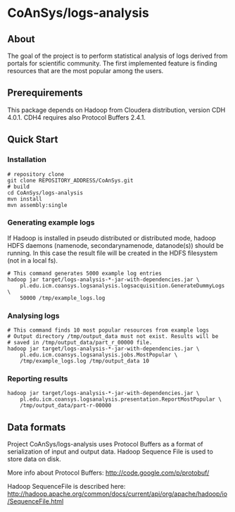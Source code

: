 CoAnSys/logs-analysis
=============

## About

The goal of the project is to perform statistical analysis of logs derived
from portals for scientific community.
The first implemented feature is finding resources that are the most
popular among the users.

## Prerequirements

This package depends on Hadoop from Cloudera distribution, version CDH
4.0.1. CDH4 requires also Protocol Buffers 2.4.1.

## Quick Start

### Installation
```
# repository clone
git clone REPOSITORY_ADDRESS/CoAnSys.git
# build
cd CoAnSys/logs-analysis
mvn install
mvn assembly:single
```

### Generating example logs

If Hadoop is installed in pseudo distributed or distributed mode,
hadoop HDFS daemons (namenode, secondarynamenode, datanode(s)) should be
running. In this case the result file will be created in the HDFS filesystem 
(not in a local fs).
```
# This command generates 5000 example log entries
hadoop jar target/logs-analysis-*-jar-with-dependencies.jar \
    pl.edu.icm.coansys.logsanalysis.logsacquisition.GenerateDummyLogs \
    50000 /tmp/example_logs.log
```

### Analysing logs
```
# This command finds 10 most popular resources from example logs
# Output directory /tmp/output_data must not exist. Results will be
# saved in /tmp/output_data/part_r_00000 file.
hadoop jar target/logs-analysis-*-jar-with-dependencies.jar \
    pl.edu.icm.coansys.logsanalysis.jobs.MostPopular \
    /tmp/example_logs.log /tmp/output_data 10
```

### Reporting results
```
hadoop jar target/logs-analysis-*-jar-with-dependencies.jar \
    pl.edu.icm.coansys.logsanalysis.presentation.ReportMostPopular \
    /tmp/output_data/part-r-00000
```

## Data formats

Project CoAnSys/logs-analysis uses Protocol Buffers as a format of
serialization of input and output data. Hadoop Sequence File is used
to store data on disk.

More info about Protocol Buffers: http://code.google.com/p/protobuf/

Hadoop SequenceFile is described here:
http://hadoop.apache.org/common/docs/current/api/org/apache/hadoop/io/SequenceFile.html

